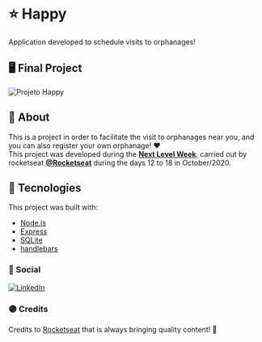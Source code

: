 # ⭐ Happy
Application developed to schedule visits to orphanages!


## 🖥 Final Project
![Projeto Happy](https://github.com/Pedro-Murilo/nlw-happy/blob/master/happy-gif.gif)

## 📁 About
This is a project in order to facilitate the visit to orphanages near you, and you can also register your own orphanage! ❤ </br>
This project was developed during the **[Next Level Week](https://nextlevelweek.com/)**, carried out by rocketseat **[@Rocketseat](https://github.com/Rocketseat)** during the days 12 to 18 in October/2020.

## 🚀 Tecnologies
This project was built with:

- [Node.js](https://nodejs.org/en/)
- [Express](https://expressjs.com/pt-br/)
- [SQLite](https://www.sqlite.org/index.html)
- [handlebars](https://handlebarsjs.com/)

### 🔵 Social
<a href="https://www.linkedin.com/in/pedro-murilo-3ba7941b6/"><img src="https://img.shields.io/badge/LinkedIn--_.svg?style=social&logo=linkedin" alt="LinkedIn"></a>

### 🟣 Credits
Credits to [Rocketseat](https://github.com/Rocketseat) that is always bringing quality content! 💜
